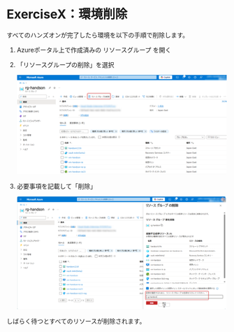 # ExerciseX：環境削除

すべてのハンズオンが完了したら環境を以下の手順で削除します。


1. Azureポータル上で作成済みの リソースグループ を開く

1. 「リソースグループの削除」を選択

    ![](images/ex99-0101-delete.png)

1. 必要事項を記載して「削除」

    ![](images/ex99-0102-delete.png)


しばらく待つとすべてのリソースが削除されます。


